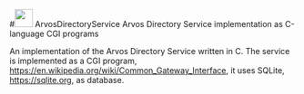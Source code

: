 #<A href="http://github.com/ARVOS-APP/"><img src="http://arvos-app.com/images/arvos_logo_rgb-weiss32.png" width=32></img></a>  ArvosDirectoryService
Arvos Directory Service implementation as C-language CGI programs

An implementation of the Arvos Directory Service written in C. The service is implemented as a CGI program,
https://en.wikipedia.org/wiki/Common_Gateway_Interface, it uses SQLite, https://sqlite.org, as database.

